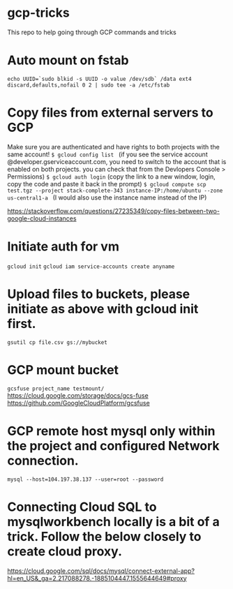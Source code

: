 # gcp-tricks
This repo to help going through GCP commands and tricks


# Auto mount on fstab
``echo UUID=`sudo blkid -s UUID -o value /dev/sdb` /data ext4 discard,defaults,nofail 0 2 | sudo tee -a /etc/fstab``

# Copy files from external servers to GCP

Make sure you are authenticated and have rights to both projects with the same account!
``$ gcloud config list ``
(if you see the service account @developer.gserviceaccount.com, you need to switch to the account that is enabled on both projects. you can check that from the Devlopers Console > Permissions)
``$ gcloud auth login``
(copy the link to a new window, login, copy the code and paste it back in the prompt)
``$ gcloud compute scp test.tgz --project stack-complete-343 instance-IP:/home/ubuntu --zone us-central1-a ``
(I would also use the instance name instead of the IP)

https://stackoverflow.com/questions/27235349/copy-files-between-two-google-cloud-instances 

# Initiate auth for vm 
``gcloud init``
``gcloud iam service-accounts create anyname``

# Upload files to buckets, please initiate as above with gcloud init first.
``gsutil cp file.csv gs://mybucket``

# GCP mount bucket
``gcsfuse project_name testmount/``
https://cloud.google.com/storage/docs/gcs-fuse
https://github.com/GoogleCloudPlatform/gcsfuse 


# GCP remote host mysql only within the project and configured Network connection. 
``mysql --host=104.197.38.137 --user=root --password``


# Connecting Cloud SQL to mysqlworkbench locally is a bit of a trick. Follow the below closely to create cloud proxy. 
https://cloud.google.com/sql/docs/mysql/connect-external-app?hl=en_US&_ga=2.217088278.-1885104447.1555644649#proxy 

